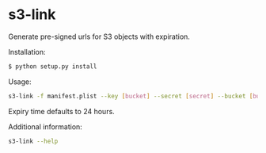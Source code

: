 s3-link
=======

Generate pre-signed urls for S3 objects with expiration.


Installation:

~~~ sh
$ python setup.py install
~~~

Usage: 
~~~ sh
s3-link -f manifest.plist --key [bucket] --secret [secret] --bucket [bucket] --expires 72
~~~

Expiry time defaults to 24 hours.

Additional information:
~~~ sh
s3-link --help
~~~
